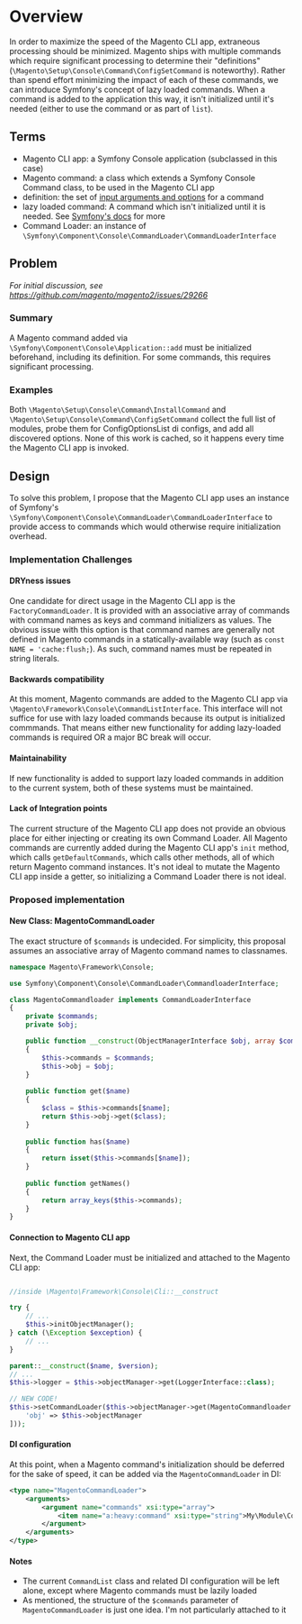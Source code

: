 # Overview

In order to maximize the speed of the Magento CLI app, extraneous processing should be minimized. Magento ships with multiple commands which require significant processing to determine their "definitions" (`\Magento\Setup\Console\Command\ConfigSetCommand` is noteworthy). Rather than spend effort minimizing the impact of each of these commands, we can introduce Symfony's concept of lazy loaded commands. When a command is added to the application this way, it isn't initialized until it's needed (either to use the command or as part of `list`).

## Terms

- Magento CLI app: a Symfony Console application (subclassed in this case)
- Magento command: a class which extends a Symfony Console Command class, to be used in the Magento CLI app
- definition: the set of [input arguments and options](https://symfony.com/doc/4.4/console/input.html) for a command
- lazy loaded command: A command which isn't initialized until it is needed. See [Symfony's docs](https://symfony.com/doc/4.4/console/lazy_commands.html) for more
- Command Loader: an instance of `\Symfony\Component\Console\CommandLoader\CommandLoaderInterface`

## Problem

_For initial discussion, see https://github.com/magento/magento2/issues/29266_

### Summary
A Magento command added via `\Symfony\Component\Console\Application::add` must be initialized beforehand, including its definition. For some commands, this requires significant processing.

### Examples

Both `\Magento\Setup\Console\Command\InstallCommand` and `\Magento\Setup\Console\Command\ConfigSetCommand` collect the full list of modules, probe them for ConfigOptionsList di configs, and add all discovered options. None of this work is cached, so it happens every time the Magento CLI app is invoked.


## Design

To solve this problem, I propose that the Magento CLI app uses an instance of Symfony's `\Symfony\Component\Console\CommandLoader\CommandLoaderInterface` to provide access to commands which would otherwise require initialization overhead.

### Implementation Challenges

#### DRYness issues

One candidate for direct usage in the Magento CLI app is the `FactoryCommandLoader`. It is provided with an associative array of commands with command names as keys and command initializers as values. The obvious issue with this option is that command names are generally not defined in Magento commands in a statically-available way (such as `const NAME = 'cache:flush;`). As such, command names must be repeated in string literals.

#### Backwards compatibility

At this moment, Magento commands are added to the Magento CLI app via `\Magento\Framework\Console\CommandListInterface`. This interface will not suffice for use with lazy loaded commands because its output is initialized commmands. That means either new functionality for adding lazy-loaded commands is required OR a major BC break will occur.

#### Maintainability

If new functionality is added to support lazy loaded commands in addition to the current system, both of these systems must be maintained.

#### Lack of Integration points

The current structure of the Magento CLI app does not provide an obvious place for either injecting or creating its own Command Loader. All Magento commands are currently added during the Magento CLI app's `init` method, which calls `getDefaultCommands`, which calls other methods, all of which return Magento command instances. It's not ideal to mutate the Magento CLI app inside a getter, so initializing a Command Loader there is not ideal.

### Proposed implementation

#### New Class: MagentoCommandLoader

The exact structure of `$commands` is undecided. For simplicity, this proposal assumes an associative array of Magento command names to classnames.

```php
namespace Magento\Framework\Console;

use Symfony\Component\Console\CommandLoader\CommandloaderInterface;

class MagentoCommandloader implements CommandLoaderInterface
{
    private $commands;
	private $obj;

    public function __construct(ObjectManagerInterface $obj, array $commands = [])
    {
        $this->commands = $commands;
		$this->obj = $obj;
    }
	
	public function get($name)
	{
	    $class = $this->commands[$name];
	    return $this->obj->get($class);
	}
	
	public function has($name)
	{
	    return isset($this->commands[$name]);
    }
	
	public function getNames()
	{
	    return array_keys($this->commands);
    }
}
```

#### Connection to Magento CLI app

Next, the Command Loader must be initialized and attached to the Magento CLI app:
```php

//inside \Magento\Framework\Console\Cli::__construct

try {
    // ...
	$this->initObjectManager();
} catch (\Exception $exception) {
    // ...
}

parent::__construct($name, $version);
// ...
$this->logger = $this->objectManager->get(LoggerInterface::class);

// NEW CODE!
$this->setCommandLoader($this->objectManager->get(MagentoCommandloader::class, [
    'obj' => $this->objectManager
]));
```

#### DI configuration
At this point, when a Magento command's initialization should be deferred for the sake of speed, it can be added via the `MagentoCommandLoader` in DI:

```xml
<type name="MagentoCommandLoader">
    <arguments>
        <argument name="commands" xsi:type="array">
            <item name="a:heavy:command" xsi:type="string">My\Module\Commands\HeavyCommand</item>
        </argument>
    </arguments>
</type>
```

#### Notes

* The current `CommandList` class and related DI configuration will be left alone, except where Magento commands must be lazily loaded
* As mentioned, the structure of the `$commands` parameter of `MagentoCommandLoader` is just one idea. I'm not particularly attached to it

